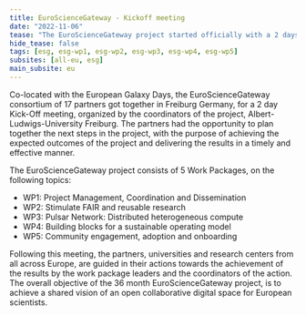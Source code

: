 ```yaml
---
title: EuroScienceGateway - Kickoff meeting
date: "2022-11-06"
tease: "The EuroScienceGateway project started officially with a 2 days kickoff meeting with all 17 partners"
hide_tease: false
tags: [esg, esg-wp1, esg-wp2, esg-wp3, esg-wp4, esg-wp5]
subsites: [all-eu, esg]
main_subsite: eu
---
```


Co-located with the European Galaxy Days, the EuroScienceGateway consortium of 17 partners got together in Freiburg Germany,
for a 2 day Kick-Off meeting, organized by the coordinators of the project, Albert-Ludwigs-University Freiburg.
The partners had the opportunity to plan together the next steps in the project, with the purpose of achieving the
expected outcomes of the project and delivering the results in a timely and effective manner.

The EuroScienceGateway project consists of 5 Work Packages, on the following topics:

* WP1: Project Management, Coordination and Dissemination
* WP2: Stimulate FAIR and reusable research
* WP3: Pulsar Network: Distributed heterogeneous compute
* WP4: Building blocks for a sustainable operating model
* WP5: Community engagement, adoption and onboarding
 
Following this meeting, the partners, universities and research centers from all across Europe, are guided in their actions towards the
achievement of the results by the work package leaders and the coordinators of the action. The overall objective of the
36 month EuroScienceGateway project, is to achieve a shared vision of an open collaborative digital space for European scientists.